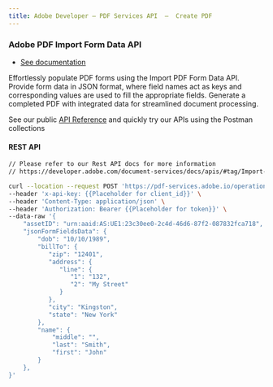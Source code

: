 ```yaml
---
title: Adobe Developer — PDF Services API  —  Create PDF
---
```


<TextBlock slots="heading, buttons, text, text1" theme="dark" hasCodeBlock className="bgBlue link linking create-pdf"/>

### Adobe PDF Import Form Data API

- [See documentation](/document-services/docs/overview/pdf-services-api/howtos/import-pdf-form-data/)

Effortlessly populate PDF forms using the Import PDF Form Data API. Provide form data in JSON format, where field names act as keys and corresponding values are used to fill the appropriate fields. Generate a completed PDF with integrated data for streamlined document processing.

See our public [API Reference](https://developer.adobe.com/document-services/docs/apis/#tag/Import-PDF-Form-Data) and quickly try
our APIs using the Postman collections

<CodeBlock slots="heading, code" repeat="1" languages="curl, js,.net,java,python" />

#### REST API

```bash
// Please refer to our Rest API docs for more information
// https://developer.adobe.com/document-services/docs/apis/#tag/Import-PDF-Form-Data

curl --location --request POST 'https://pdf-services.adobe.io/operation/setformdata' \
--header 'x-api-key: {{Placeholder for client_id}}' \
--header 'Content-Type: application/json' \
--header 'Authorization: Bearer {{Placeholder for token}}' \
--data-raw '{
    "assetID": "urn:aaid:AS:UE1:23c30ee0-2c4d-46d6-87f2-087832fca718",
    "jsonFormFieldsData": {
        "dob": "10/10/1989",
        "billTo": {
           "zip": "12401",
           "address": {
              "line": {
                 "1": "132",
                 "2": "My Street"
              }
           },
           "city": "Kingston",
           "state": "New York"
        },
        "name": {
            "middle": "",
            "last": "Smith",
            "first": "John"
        }
    },
}'
```
